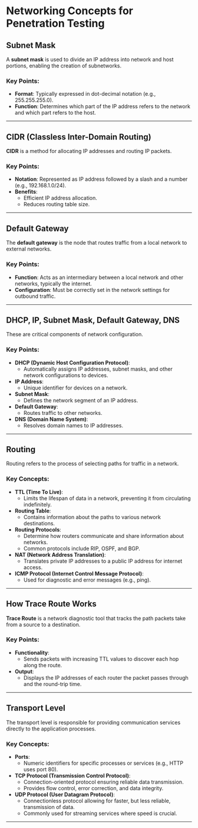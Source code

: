 # Networking Concepts for Penetration Testing

## Subnet Mask
A **subnet mask** is used to divide an IP address into network and host portions, enabling the creation of subnetworks.

### Key Points:
- **Format**: Typically expressed in dot-decimal notation (e.g., 255.255.255.0).
- **Function**: Determines which part of the IP address refers to the network and which part refers to the host.

---

## CIDR (Classless Inter-Domain Routing)
**CIDR** is a method for allocating IP addresses and routing IP packets.

### Key Points:
- **Notation**: Represented as IP address followed by a slash and a number (e.g., 192.168.1.0/24).
- **Benefits**:
  - Efficient IP address allocation.
  - Reduces routing table size.

---

## Default Gateway
The **default gateway** is the node that routes traffic from a local network to external networks.

### Key Points:
- **Function**: Acts as an intermediary between a local network and other networks, typically the internet.
- **Configuration**: Must be correctly set in the network settings for outbound traffic.

---

## DHCP, IP, Subnet Mask, Default Gateway, DNS
These are critical components of network configuration.

### Key Points:
- **DHCP (Dynamic Host Configuration Protocol)**:
  - Automatically assigns IP addresses, subnet masks, and other network configurations to devices.
- **IP Address**:
  - Unique identifier for devices on a network.
- **Subnet Mask**:
  - Defines the network segment of an IP address.
- **Default Gateway**:
  - Routes traffic to other networks.
- **DNS (Domain Name System)**:
  - Resolves domain names to IP addresses.

---

## Routing
Routing refers to the process of selecting paths for traffic in a network.

### Key Concepts:
- **TTL (Time To Live)**:
  - Limits the lifespan of data in a network, preventing it from circulating indefinitely.
- **Routing Table**:
  - Contains information about the paths to various network destinations.
- **Routing Protocols**:
  - Determine how routers communicate and share information about networks.
  - Common protocols include RIP, OSPF, and BGP.
- **NAT (Network Address Translation)**:
  - Translates private IP addresses to a public IP address for internet access.
- **ICMP Protocol (Internet Control Message Protocol)**:
  - Used for diagnostic and error messages (e.g., ping).

---

## How Trace Route Works
**Trace Route** is a network diagnostic tool that tracks the path packets take from a source to a destination.

### Key Points:
- **Functionality**:
  - Sends packets with increasing TTL values to discover each hop along the route.
- **Output**:
  - Displays the IP addresses of each router the packet passes through and the round-trip time.

---

## Transport Level
The transport level is responsible for providing communication services directly to the application processes.

### Key Concepts:
- **Ports**:
  - Numeric identifiers for specific processes or services (e.g., HTTP uses port 80).
- **TCP Protocol (Transmission Control Protocol)**:
  - Connection-oriented protocol ensuring reliable data transmission.
  - Provides flow control, error correction, and data integrity.
- **UDP Protocol (User Datagram Protocol)**:
  - Connectionless protocol allowing for faster, but less reliable, transmission of data.
  - Commonly used for streaming services where speed is crucial.

---

